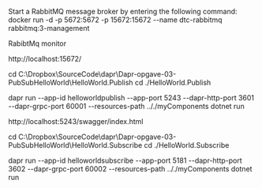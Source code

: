 Start a RabbitMQ message broker by entering the following command:
docker run -d -p 5672:5672 -p 15672:15672 --name dtc-rabbitmq rabbitmq:3-management

RabibtMq monitor

http://localhost:15672/


cd C:\Dropbox\SourceCode\dapr\Dapr-opgave-03-PubSubHelloWorld\HelloWorld.Publish
cd ./HelloWorld.Publish

dapr run --app-id helloworldpublish --app-port 5243 --dapr-http-port 3601 --dapr-grpc-port 60001 --resources-path .././myComponents dotnet run

http://localhost:5243/swagger/index.html


cd C:\Dropbox\SourceCode\dapr\Dapr-opgave-03-PubSubHelloWorld\HelloWorld.Subscribe
cd ./HelloWorld.Subscribe

dapr run --app-id helloworldsubscribe --app-port 5181 --dapr-http-port 3602 --dapr-grpc-port 60002 --resources-path .././myComponents dotnet run





